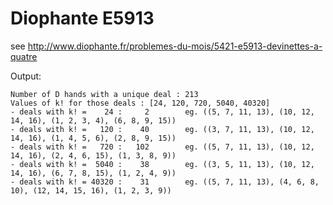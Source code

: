 # Diophante E5913

see http://www.diophante.fr/problemes-du-mois/5421-e5913-devinettes-a-quatre

Output: 

    Number of D hands with a unique deal : 213
    Values of k! for those deals : [24, 120, 720, 5040, 40320]
    - deals with k! =    24 :     2        eg. ((5, 7, 11, 13), (10, 12, 14, 16), (1, 2, 3, 4), (6, 8, 9, 15))
    - deals with k! =   120 :    40        eg. ((3, 7, 11, 13), (10, 12, 14, 16), (1, 4, 5, 6), (2, 8, 9, 15))
    - deals with k! =   720 :   102        eg. ((5, 7, 11, 13), (10, 12, 14, 16), (2, 4, 6, 15), (1, 3, 8, 9))
    - deals with k! =  5040 :    38        eg. ((3, 5, 11, 13), (10, 12, 14, 16), (6, 7, 8, 15), (1, 2, 4, 9))
    - deals with k! = 40320 :    31        eg. ((5, 7, 11, 13), (4, 6, 8, 10), (12, 14, 15, 16), (1, 2, 3, 9))
